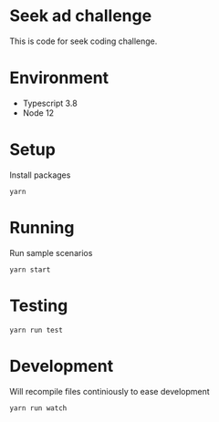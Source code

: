 # Seek ad challenge

This is code for seek coding challenge.

# Environment

- Typescript 3.8
- Node 12

# Setup

Install packages

```
yarn
```

# Running

Run sample scenarios

```
yarn start
```

# Testing

```
yarn run test
```

# Development

Will recompile files continiously to ease development

```
yarn run watch
```
